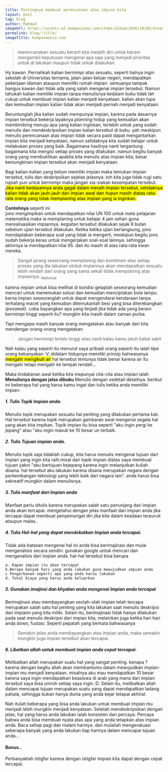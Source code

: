 ```yaml
---
title: Pentingnya membuat perencanaan atas impian kita
layout: post
tag: blog
author: Mahmud
imageUrl: https://assets-a2.kompasiana.com/items/album/2016/10/02/dream-57f11f0f167b614d07cd0d9e.jpg?t=o&v=350
permalink: blog/:title/
imageTitle: kompasmania.com
---
```


<blockquote>
merencanakan sesuatu berarti kita melatih diri untuk berani mengambil keputusan mengenai apa saja yang menjadi prioritas untuk di lakukan maupun tidak untuk dilakukan. 
</blockquote>


Hy kawan.
Pernahkah kalian bermimpi atas sesuatu, seperti halnya ingin sekolah di Universitas ternama, jalan-jalan keluar negeri, mendapatkan pekerjaan idaman ataupun memiliki rumah impian.  semuanya tampak  bangus kawan dan tidak ada yang salah mengenai impian tersebut.  Namun tahukah kalian memiliki impian tanpa menulisnya  kedalam buku tidak lah cukup untuk membuat impian kalian menjadi kenyataan.  kalian akan lupa dan kemudian impian kalian tidak akan menjadi pernah menjadi kenyataan. 

Beruntunglah jika kalian sudah mempunyai  impian, karena pada dasarnya impian tersebut bekerja layaknya *planning* hidup yang kemudian akan membimbing menuju apa yang kalian inginkan, terlebih untuk yang sudah menulis dan  mendeskripsikan impian kalian tersebut di buku. yah meskipun menulis perencanaan atas impian tidak secara pasti dapat mengantarkan impian kita menjadi kenyataan, namun setidaknya kita sudah belajar untuk melakukan proses yang baik. Bagaimana hasilnya nanti tergantung bagaimana kita mengisi setiap proses yang dilakukan. namun begitu banyak orang yang membuktikan apabila kita menulis atas impian kita, besar kemungkinan impian tersebut akan menjadi kenyataan. 

Bagi kalian-kalian yang belum memiliki impian  maka temukan impian tersebut, tulis dan deskripsikan sejelas jelasnya. toh  kita juga tidak rugi satu rupiah pun  untuk bermimpi maka jangan sia-siakan kesempatan tersebut.  
<mark>Jika nanti kedepannya anda gagal  dalam meraih impian tersebut, setidaknya kalian tidak akan jauh-jauh dari impian  awal dan itupun masih diatas rata-rata  orang yang tidak  memplaning atas impian yang ia inginkan.</mark>

<b>Contohnya </b> seperti ini <br>
jono mengimpikan  untuk mendapatkan nilai UN 100 untuk mata pelajaran matematika maka ia memplaning untuk  belajar 4 jam sehari  guna merealisasikan impiannya.  kegiatan tersebut dilakukan sejak  6 bulan sebelum ujian tersebut dilakukan. Ketika ketika ujian berlangsung, jono mendaptakan beberapa soal yang tidak ia mengerti, meskipun begitu jono sudah bekerja keras untuk mengerjakan soal-soal lainnya. sehingga akhirnya ia mendapatkan nilai 95. dan itu masih di atas rata-rata kwan mereka. 
<blockquote>
Sangat jarang seseorang memplaning dan komitmen atas setiap proses yang dia lakukan utntuk impiannya akan mendapatkan sesuatu lebih rendah dari orang  yang sama sekali tidak memplaning atas impiannya. <sub>Mahmud</sub>
</blockquote>

karena impian untuk bisa melihat di kondisi gelaplah seseorang kemudian mencari untuk menemukan solusi dan kemudian menciptakan bola lampu. karna impian seseoranglah untuk dapat mengendarai kendaraan tanpa terhalang macet yang kemudian ditemukanlah besi yang bisa diterebangkan *(pesawat)*. coba bayangkan apa yang terjadi jika  tidak ada yang berani bermimpi tinggi seperti itu? mungkin kita masih dalam zaman purba. 

Tapi mengapa masih banyak orang mengatakan atau banyak dari kita mendengar orang-orang mengatakan 

<blockquote> Jangan bermimpi terlalu tinggi atau nanti kalau kamu  jatuh bakal sakit</blockquote>

Nah kalau yang seperti itu menurut saya pribadi orang seperti itu ialah tipe orang kebanyakan :V.  didalam hidupnya memiliki prinsip bahwasanya <mark>mengalir mengikuti air</mark> hal tersebut tentunya tidak benar karena air itu mengalir tetapi mengalir ke tempat rendah...

Maka tindakanan awal ketika kita mepunyai cita-cita atau impian ialah <strong> Menulisnya dengan jelas dibuku </strong>Menulis dengan sedetail detailnya. 
berikut ini beberapa hal yang harus kamu ingat dan tulis ketika anda memiliki impian:

##### 1. Tulis Topik Impian anda.
Menulis topik merupakan sesuatu hal penting yang dilakukan pertama kali. Hal tersebut karena topik merupakan gambaran awal mengenai segala hal yang akan kita impikan. Topik impian itu bisa seperti "aku ingin pergi ke jepang"  atau "aku ingin masuk ke 10 besar un terbaik. 

##### 2. Tulis Tujuan impian anda.
Menulis topik saja tidaklah cukup, kita harus menulis mengenai tujuan dari impian yang ingin kita raih.misal dari topik impian diatas saya membuat tujuan yakni "aku bertujuan kejepang karena ingin melanjutkan kuliah disana. hal tersebut aku lakukan karena disana merupakan negara dengan perkembangan teknologi yang lebih baik dari negara lain". anda harus bisa sekreatif mungkin dalam menulisnya. 

##### 3. Tulis manfaat dari Impian anda
Manfaat perlu ditulis karena merupakan salah satu penunjang dari impian anda akan tercapai. mengetahui dengan jelas manfaat dari impian anda jika tercapai dapat membuat penyemangat diri jika kita dalam keadaan terpuruk ataupun malas..

##### 4. Tulis Hal-hal yang dapat mendekatkan  Impian anda tercapai.
Tidak ada batasan mengenai hal ini anda bisa berimajinasi dan mulai menganalisis secara sendiri.  gunakan google untuk mencari dan menganalisis dari impian anda.
hal-hal tersebut bisa berupa 

	a. Kapan impian itu akan tercapat
	b.Berapa banyak hari yang anda lakukan guna mewujudkan impian anda
	c Pengorbanan seperti apa yang anda harus lakukan
	d. Total biaya yang harus anda keluarkan 
	

##### 5. Gunakan imajinsi dan khyalan anda mengenai Impian anda tercapai
Berimajinasi atau membayangkan seolah-olah impian telah tercapa merupakan salah satu hal penting yang kita lakukan saat menulis deskripsi dari impiann yang kita miliki. Selain itu, berimajinasi tidak hanya dilakukan pada saat menulis deskripsi dari impian kita,  melainkan juga ketika hari hari anda down, fustasi. Seperti pepatah yang berkata bahwasanya 
<blockquote>Semakin jelas anda membayangkan atas impian anda, maka semakin mungkin juga impian tersebut akan tercapai. </blockquote>
	
##### 6. Libatkan allah untuk membuat impian anda cepat tercapai.
Melibatkan allah merupakan suatu hal yang sangat penting. kenapa ?  karena dengan begitu allah akan membantumu dalam mewujudkan impian-impian mu menjadi kenyataan.  misalnya aku mau mendapatkan 10 besar karena saya ingin mendapatkan beasiswa di arab yang mana dari impian tersebut saya bisa umroh setiap saya ingin :D.
Selain itu, melibatkan allah dalam mencapai tujuan merupakan suatu yang dapat mendapatkan ladang  pahala, sehingga bukan hanya dunia yang anda kejar tetapai akhirat. 


Nah itulah beberapa yang bisa anda lakukan untuk membuat impian mu menjadi lebih mungkin menjadi kenyataan. Setelah mendeskripsikan dengan jelas, hal yang harus anda lakukan ialah konsisten dan percaya. Percaya  bahwa anda bisa membuat nyata atas apa yang anda tetapkan atas impian anda. Baca setiap pagi dan malam harinya. dan mulailah mengevaluasi seberapa banyak yang anda lakukan tiap harinya dalam mencapai tujuan anda... 

#### Bonus..
Perbanyaklah istigfar karena dengan istigfar impian kita dapat dengan cepat tercapai.
